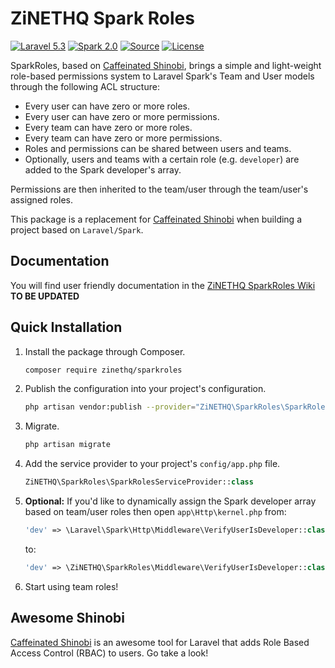 # ZiNETHQ Spark Roles

[![Laravel 5.3](https://img.shields.io/badge/Laravel-5.3-orange.svg?style=flat-square)](http://laravel.com)
[![Spark 2.0](https://img.shields.io/badge/Spark-2.0-orange.svg?style=flat-square)](https://spark.laravel.com)
[![Source](http://img.shields.io/badge/source-caffeinated/shinobi-blue.svg?style=flat-square)](https://github.com/caffeinated/shinobi)
[![License](http://img.shields.io/badge/license-MIT-brightgreen.svg?style=flat-square)](https://tldrlegal.com/license/mit-license)

SparkRoles, based on [Caffeinated Shinobi](https://github.com/caffeinated/shinobi/), brings a simple and light-weight role-based permissions system to Laravel Spark's Team and User models through the following ACL structure:

- Every user can have zero or more roles.
- Every user can have zero or more permissions.
- Every team can have zero or more roles.
- Every team can have zero or more permissions.
- Roles and permissions can be shared between users and teams.
- Optionally, users and teams with a certain role (e.g. `developer`) are added to the Spark developer's array.

Permissions are then inherited to the team/user through the team/user's assigned roles.

This package is a replacement for [Caffeinated Shinobi](https://github.com/caffeinated/shinobi/) when building a project based on `Laravel/Spark`.

## Documentation
You will find user friendly documentation in the [ZiNETHQ SparkRoles Wiki](https://github.com/zinethq/sparkroles/wiki) **TO BE UPDATED**

## Quick Installation
1. Install the package through Composer.
    ```bash
    composer require zinethq/sparkroles
    ```
2. Publish the configuration into your project's configuration.
    ```bash
    php artisan vendor:publish --provider="ZiNETHQ\SparkRoles\SparkRolesServiceProvider"
    ```
3. Migrate.
    ```bash
    php artisan migrate
    ```
4. Add the service provider to your project's `config/app.php` file.
    ```php
    ZiNETHQ\SparkRoles\SparkRolesServiceProvider::class
    ```
5. **Optional:** If you'd like to dynamically assign the Spark developer array based on team/user roles then open `app\Http\kernel.php` from:
    ```php
    'dev' => \Laravel\Spark\Http\Middleware\VerifyUserIsDeveloper::class,
    ```
    to:
    ```php
    'dev' => \ZiNETHQ\SparkRoles\Middleware\VerifyUserIsDeveloper::class,
    ```
6. Start using team roles!


## Awesome Shinobi

[Caffeinated Shinobi](https://github.com/caffeinated/shinobi/) is an awesome tool for Laravel that adds Role Based Access Control (RBAC) to users. Go take a look!